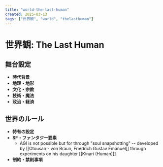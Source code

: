 ```yaml
---
title: "world-the-last-human"
created: 2025-03-13
tags: ["世界観", "world", "thelasthuman"]
---
```


# 世界観: The Last Human

## 舞台設定
- **時代背景**
- **地理・地形**
- **文化・宗教**
- **技術・魔法**
- **政治・経済**

## 世界のルール
- **特有の設定**
- **SF・ファンタジー要素**
	- AGI is not possible but for through "soul snapshotting" -- developed by [[Otousan - von Braun, Friedrich Gustav Emanuel]] through experiments on his daughter [[Kinari (Human)]]
- **制約・禁則事項**
